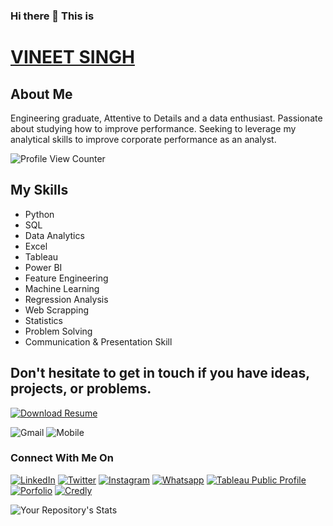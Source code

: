 


### Hi there 👋 This is

# [VINEET SINGH](https://vineetdsat.github.io/portfolio/)

## About Me
Engineering graduate, Attentive to Details and a data enthusiast. Passionate about studying how to improve performance. Seeking to leverage my analytical skills to improve corporate performance as an analyst.

![Profile View Counter](https://komarev.com/ghpvc/?username=vineetdsat) 
## My Skills
<ul>
  <li>Python</li>                                      
	<li>SQL</li>
	<li> Data Analytics</li>
	<li> Excel</li>
	<li>Tableau</li>
	<li> Power BI</li>
	<li> Feature Engineering </li>
	<li>Machine Learning</li>
	<li>Regression Analysis</li>
	<li> Web Scrapping</li>
	<li>Statistics</li>
  <li>Problem Solving</li>
  <li>Communication & Presentation Skill</li>
</ul>





## Don't hesitate to get in touch if you have ideas, projects, or problems.

[![Download Resume](https://img.shields.io/badge/Download-Resume-red)](https://github.com/vineetdsat/vineetdsat/raw/main/Resume.pdf)

![Gmail](https://img.shields.io/badge/Gmail-vineetdsat@gmail.com-green?style=for-the-badge&logo=appveyor)    ![Mobile](https://img.shields.io/badge/Mobile-+91_7348_903_189-green?style=for-the-badge&logo=appveyor)



### Connect With Me On 



[![LinkedIn](https://img.shields.io/badge/LinkedIn-Vineetsingh2610-informational)](https://www.linkedin.com/in/vineet-singh-2610)  [![Twitter](https://img.shields.io/badge/Twitter-Vineetsingh2610-informational)](https://twitter.com/VineetSingh2610/) [![Instagram](https://img.shields.io/badge/Instagram-Vineet_Singh-informational)](https://www.instagram.com/_vineet__singh_/) [![Whatsapp](https://img.shields.io/badge/WhatsApp-Chat_With_Me!-informational)](https://wa.me/917348903189) [![Tableau Public Profile](https://img.shields.io/badge/Tableau-Profile-blue)](https://public.tableau.com/app/profile/vineet.singh3192) [![Porfolio](https://img.shields.io/badge/Personal-Portfolio-blue)](https://vineetdsat.github.io/portfolio/) [![Credly](https://img.shields.io/badge/Credly-Badges-blue)](https://www.credly.com/users/vineet-singh.647779d8/badges/)


![Your Repository's Stats](https://github-readme-stats.vercel.app/api?username=vineetdsat&show_icons=true)




